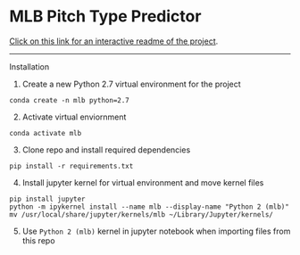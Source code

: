 # MLB Pitch Type Predictor

[Click on this link for an interactive readme of the project](https://alvinthai.github.io/MLB_pitch_type_predictor/readme.html).

---
Installation

1. Create a new Python 2.7 virtual environment for the project
```
conda create -n mlb python=2.7
```
2. Activate virtual enviornment
```
conda activate mlb
```
3. Clone repo and install required dependencies
```
pip install -r requirements.txt
```
4. Install jupyter kernel for virtual environment and move kernel files
```
pip install jupyter
python -m ipykernel install --name mlb --display-name "Python 2 (mlb)"
mv /usr/local/share/jupyter/kernels/mlb ~/Library/Jupyter/kernels/
```
5. Use ```Python 2 (mlb)``` kernel in jupyter notebook when importing files from this repo
